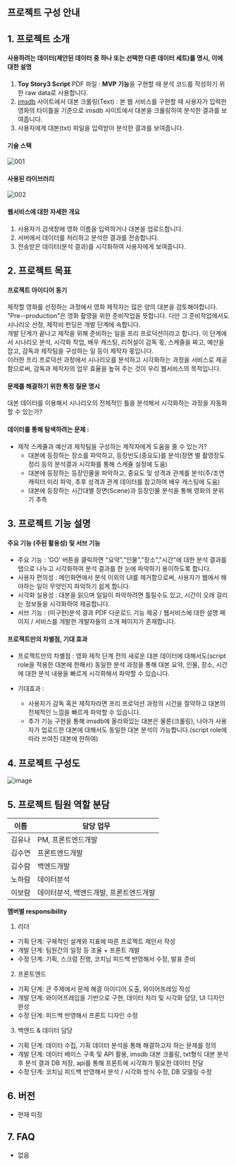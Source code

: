 ## 프로젝트 구성 안내

## 1. 프로젝트 소개

#### 사용하려는 데이터(제안된 데이터 중 하나 또는 선택한 다른 데이터 세트)를 명시, 이에 대한 설명
1. **Toy Story3 Script** PDF 파일 : **MVP 기능**을 구현할 때 분석 코드를 작성하기 위한 raw data로 사용합니다.
2. [imsdb](https://imsdb.com/) 사이트에서 대본 크롤링(Text) : 본 웹 서비스를 구현할 때 사용자가 입력한 영화의 타이틀을 기준으로 imsdb 사이트에서 대본을 크롤링하여 분석한 결과를 보여줍니다.
3. 사용자에게 대본(txt) 파일을 입력받아 분석한 결과를 보여줍니다.
      
#### 기술 스택
![001](uploads/00940d3be490ac3a56e2c278cd94c916/001.jpg)

#### 사용된 라이브러리
![002](uploads/683d3c144401d30268723880da89e300/002.jpg)

#### 웹서비스에 대한 자세한 개요

1. 사용자가 검색창에 영화 이름을 입력하거나 대본을 업로드합니다.
2. 서버에서 데이터를 처리하고 분석한 결과를 전송합니다.
3. 전송받은 데이터(분석 결과)를 시각화하여 사용자에게 보여줍니다.

## 2. 프로젝트 목표

#### 프로젝트 아이디어 동기
        
 제작할 영화를 선정하는 과정에서 영화 제작자는 많은 양의 대본을 검토해야합니다. "Pre--production"은 영화 촬영을 위한 준비작업을 뜻합니다. 다만 그 준비작업에서도 시나리오 선정, 제작비 펀딩은 개발 단계에 속합니다.     
개발 단계가 끝나고 제작을 위해 준비하는 일을 프리 프로덕션이라고 합니다. 이 단계에서 시나리오 분석, 시각화 작업, 배우 캐스팅, 리허설이 감독 몫, 스케줄을 짜고, 예산을 잡고, 감독과 제작팀을 구성하는 일 등이 제작자 몫입니다.     
이러한 프리 프로덕션 과정에서 시나리오를 분석하고 시각화하는 과정을 서비스로 제공함으로써, 감독과 제작자의 업무 효율을 높혀 주는 것이 우리 웹서비스의 목적입니다.

#### 문제를 해결하기 위한 특정 질문 명시        
대본 데이터를 이용해서 시나리오의 전체적인 틀을 분석해서 시각화하는 과정을 자동화할 수 있는가?

#### 데이터를 통해 탐색하려는 문제 :     

- 제작 스케쥴과 예산과 제작팀을 구성하는 제작자에게 도움을 줄 수 있는가?
  - 대본에 등장하는 장소를 파악하고, 등장빈도(중요도)를 분석(장면 별 촬영장도 정리 등의 분석결과 시각화를 통해 스케쥴 설정에 도움)
  - 대본에 등장하는 등장인물을 파악하고, 중요도 및 성격과 관계를 분석(주/조연 캐릭터 미리 파악, 추후 성격과 관계 데이터를 참고하여 배우 캐스팅에 도움)
  - 대본에 등장하는 시간대별 장면(Scene)과 등장인물 분석을 통해 영화의 분위기 추측   

## 3. 프로젝트 기능 설명

#### 주요 기능 (주된 활용성) 및 서브 기능

- 주요 기능 : 'GO' 버튼을 클릭하면 "요약","인물","장소","시간"에 대한 분석 결과를 탭으로 나누고 시각화하여 분석 결과를 한 눈에 파악하기 용이하도록 합니다.   
- 사용자 편의성 : 메인화면에서 분석 이외의 UI를 제거함으로써, 사용자가 웹에서 해야하는 일이 무엇인지 파악하기 쉽게 합니다.   
- 시각화 실용성 : 대본을 읽으며 일일이 파악하려면 틀릴수도 있고, 시간이 오래 걸리는 정보들을 시각화하여 제공합니다.   
- 서브 기능 : (미구현)분석 결과 PDF 다운로드 기능 제공 / 웹서비스에 대한 설명 페이지 / 서비스를 개발한 개발자들의 소개 페이지가 존재합니다.

#### 프로젝트만의 차별점, 기대 효과

- 프로젝트만의 차별점 : 영화 제작 단계 전의 새로운 대본 데이터에 대해서도(script role을 적용한 대본에 한해서) 동일한 분석 과정을 통해 대본 요약, 인물, 장소, 시간에 대한 분석 내용을 빠르게 시각화해서 파악할 수 있습니다.

- 기대효과 :
  - 사용자가 감독 혹은 제작자라면 프리 프로덕션 과정의 시간을 절약하고 대본의 전체적인 느낌을 빠르게 파악할 수 있습니다.
  - 추가 기능 구현을 통해 imsdb에 올라와있는 대본은 물론(크롤링), 나아가 사용자가 업로드한 대본에 대해서도 동일한 대본 분석이 가능합니다.(script role에 따라 쓰여진 대본에 한하여)

## 4. 프로젝트 구성도

![image](uploads/47e096a41b3fbab3971791ba5dabd7dd/image.png)

## 5. 프로젝트 팀원 역할 분담

| 이름 | 담당 업무 |
| ------ | ------ |
| 김유나 | PM, 프론트엔드개발 |
| 김수연 | 프론트엔드개발 |
| 김수람 | 백엔드개발 |
| 노하람 | 데이터분석 |
| 이보람 | 데이터분석, 백엔드개발, 프론트엔드개발 |

**멤버별 responsibility**

1. 리더 

- 기획 단계: 구체적인 설계와 지표에 따른 프로젝트 제안서 작성
- 개발 단계: 팀원간의 일정 등 조율 + 프론트 개발
- 수정 단계: 기획, 스크럼 진행, 코치님 피드백 반영해서 수정, 발표 준비

2. 프론트엔드 

- 기획 단계: 큰 주제에서 문제 해결 아이디어 도출, 와이어프레임 작성
- 개발 단계: 와이어프레임을 기반으로 구현, 데이터 처리 및 시각화 담당, UI 디자인 완성
- 수정 단계: 피드백 반영해서 프론트 디자인 수정

 3. 백엔드 & 데이터 담당  

- 기획 단계: 데이터 수집, 기획 데이터 분석을 통해 해결하고자 하는 문제를 정의
- 개발 단계: 데이터 베이스 구축 및 API 활용, imsdb 대본 크롤링, txt형식 대본 분석 후 분석 결과 DB 저장, api를 통해 프론트에 시각화가 필요한 데이터 전달
- 수정 단계: 코치님 피드백 반영해서 분석 / 시각화 방식 수정, DB 모델링 수정

## 6. 버전
- 현재 미정

## 7. FAQ
- 없음
